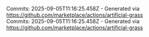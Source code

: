 Commits: 2025-09-05T11:16:25.458Z - Generated via https://github.com/marketplace/actions/artificial-grass
<br>
Commits: 2025-09-05T11:16:25.458Z - Generated via https://github.com/marketplace/actions/artificial-grass
<br>
